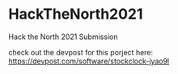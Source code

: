 # HackTheNorth2021
Hack the North 2021 Submission

check out the devpost for this porject here: 
https://devpost.com/software/stockclock-jyao9l
